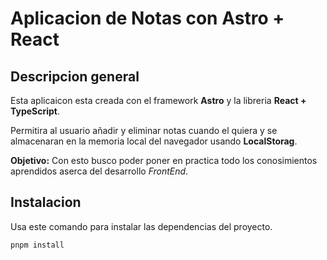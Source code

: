# Aplicacion de Notas con Astro + React

## Descripcion general

Esta aplicaicon esta creada con el framework **Astro** y la libreria **React + TypeScript**.

Permitira al usuario añadir y eliminar notas cuando el quiera y se almacenaran en la memoria local del navegador usando **LocalStorag**.

**Objetivo:** Con esto busco poder poner en practica todo los conosimientos aprendidos aserca del desarrollo _FrontEnd_.

## Instalacion

Usa este comando para instalar las dependencias del proyecto.

```sh
pnpm install
```

